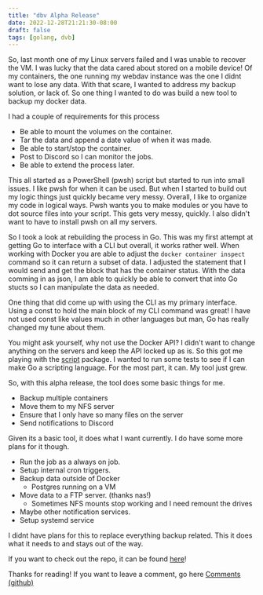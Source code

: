 ```yaml
---
title: "dbv Alpha Release"
date: 2022-12-28T21:21:30-08:00
draft: false
tags: [golang, dvb]
---
```


So, last month one of my Linux servers failed and I was unable to recover the VM. I was lucky that the data cared about stored on a mobile device!  Of my containers, the one running my webdav instance was the one I didnt want to lose any data. With that scare, I wanted to address my backup solution, or lack of. So one thing I wanted to do was build a new tool to backup my docker data.

I had a couple of requirements for this process

- Be able to mount the volumes on the container.
- Tar the data and append a date value of when it was made.
- Be able to start/stop the container.
- Post to Discord so I can monitor the jobs.
- Be able to extend the process later.

This all started as a PowerShell (pwsh) script but started to run into small issues.  I like pwsh for when it can be used.  But when I started to build out my logic things just quickly became very messy.  Overall, I like to organize my code in logical ways.  Pwsh wants you to make modules or you have to dot source files into your script.  This gets very messy, quickly.  I also didn't want to have to install pwsh on all my servers.

So I took a look at rebuilding the process in Go. This was my first attempt at getting Go to interface with a CLI but overall, it works rather well. When working with Docker you are able to adjust the `docker container inspect` command so it can return a subset of data.  I adjusted the statement that I would send and get the block that has the container status. With the data comming in as json, I am able to quickly be able to convert that into Go stucts so I can manipulate the data as needed.

One thing that did come up with using the CLI as my primary interface.  Using a const to hold the main block of my CLI command was great!  I have not used const like values much in other languages but man, Go has really changed my tune about them. 

You might ask yourself, why not use the Docker API?  I didn't want to change anything on the servers and keep the API locked up as is.  So this got me playing with the [script](https://github.com/bitfield/script) package.  I wanted to run some tests to see if I can make Go a scripting language.  For the most part, it can.  My tool just grew.

So, with this alpha release, the tool does some basic things for me. 

- Backup multiple containers
- Move them to my NFS server
- Ensure that I only have so many files on the server
- Send notifications to Discord

Given its a basic tool, it does what I want currently.  I do have some more plans for it though.  

- Run the job as a always on job.
- Setup internal cron triggers.
- Backup data outside of Docker
  - Postgres running on a VM
- Move data to a FTP server. (thanks nas!)
  - Sometimes NFS mounts stop working and I need remount the drives
- Maybe other notification services.
- Setup systemd service

I didnt have plans for this to replace everything backup related.  This it does what it needs to and stays out of the way.

If you want to check out the repo, it can be found [here](https://github.com/jtom38/dvb)!

Thanks for reading!
If you want to leave a comment, go here [Comments (github)](https://github.com/jtom38/jtom38.github.io/issues/3)

